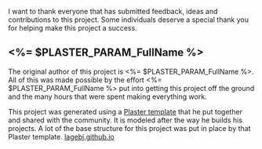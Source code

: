 ﻿I want to thank everyone that has submitted feedback, ideas and contributions to this project. Some individuals deserve a special thank you for helping make this project a success.

## <%= $PLASTER_PARAM_FullName %>

The original author of this project is <%= $PLASTER_PARAM_FullName %>. All of this was made possible by the effort <%= $PLASTER_PARAM_FullName %> put into getting this project off the ground and the many hours that were spent making everything work.

This project was generated using a [Plaster template](https://github.com/lagebj/PlasterTemplates) that he put together and shared with the community. It is modeled after the way he builds his projects. A lot of the base structure for this project was put in place by that Plaster template. [lagebj.github.io](http://lagebj.github.io)